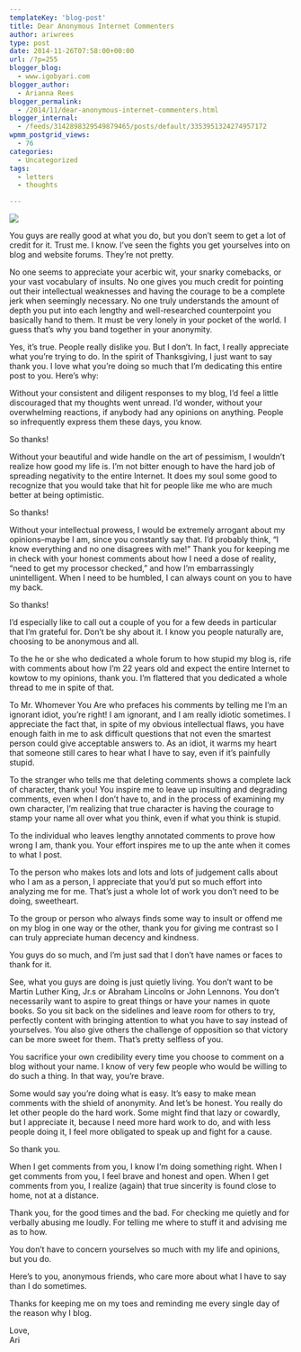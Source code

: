 ```yaml
---
templateKey: 'blog-post'
title: Dear Anonymous Internet Commenters
author: ariwrees
type: post
date: 2014-11-26T07:58:00+00:00
url: /?p=255
blogger_blog:
  - www.igobyari.com
blogger_author:
  - Arianna Rees
blogger_permalink:
  - /2014/11/dear-anonymous-internet-commenters.html
blogger_internal:
  - /feeds/3142898329549879465/posts/default/3353951324274957172
wpmm_postgrid_views:
  - 76
categories:
  - Uncategorized
tags:
  - letters
  - thoughts

---
```

[![](http://www.igobyari.com/wp-content/uploads/2014/11/anonymous2Bpost.jpg)](http://www.igobyari.com/wp-content/uploads/2014/11/anonymous2Bpost.jpg)

You guys are really good at what you do, but you don’t seem to get a lot of credit for it. Trust me. I know. I’ve seen the fights you get yourselves into on blog and website forums. They’re not pretty.   

No one seems to appreciate your acerbic wit, your snarky comebacks, or your vast vocabulary of insults. No one gives you much credit for pointing out their intellectual weaknesses and having the courage to be a complete jerk when seemingly necessary. No one truly understands the amount of depth you put into each lengthy and well-researched counterpoint you basically hand to them. It must be very lonely in your pocket of the world. I guess that’s why you band together in your anonymity. 

Yes, it’s true. People really dislike you. But I don’t. In fact, I really appreciate what you’re trying to do. In the spirit of Thanksgiving, I just want to say thank you. I love what you’re doing so much that I’m dedicating this entire post to you. Here’s why:  

  
Without your consistent and diligent responses to my blog, I’d feel a little discouraged that my thoughts went unread. I’d wonder, without your overwhelming reactions, if anybody had any opinions on anything. People so infrequently express them these days, you know.

So thanks!

Without your beautiful and wide handle on the art of pessimism, I wouldn’t realize how good my life is. I’m not bitter enough to have the hard job of spreading negativity to the entire Internet. It does my soul some good to recognize that you would take that hit for people like me who are much better at being optimistic.

So thanks! 

Without your intellectual prowess, I would be extremely arrogant about my opinions–maybe I am, since you constantly say that. I’d probably think, “I know everything and no one disagrees with me!” Thank you for keeping me in check with your honest comments about how I need a dose of reality, “need to get my processor checked,” and how I’m embarrassingly unintelligent. When I need to be humbled, I can always count on you to have my back.

So thanks!

I’d especially like to call out a couple of you for a few deeds in particular that I’m grateful for. Don’t be shy about it. I know you people naturally are, choosing to be anonymous and all. 

To the he or she who dedicated a whole forum to how stupid my blog is, rife with comments about how I’m 22 years old and expect the entire Internet to kowtow to my opinions, thank you. I’m flattered that you dedicated a whole thread to me in spite of that.

To Mr. Whomever You Are who prefaces his comments by telling me I’m an ignorant idiot, you’re right! I am ignorant, and I am really idiotic sometimes. I appreciate the fact that, in spite of my obvious intellectual flaws, you have enough faith in me to ask difficult questions that not even the smartest person could give acceptable answers to. As an idiot, it warms my heart that someone still cares to hear what I have to say, even if it’s painfully stupid.

To the stranger who tells me that deleting comments shows a complete lack of character, thank you! You inspire me to leave up insulting and degrading comments, even when I don’t have to, and in the process of examining my own character, I’m realizing that true character is having the courage to stamp your name all over what you think, even if what you think is stupid. 

To the individual who leaves lengthy annotated comments to prove how wrong I am, thank you. Your effort inspires me to up the ante when it comes to what I post. 

To the person who makes lots and lots and lots of judgement calls about who I am as a person, I appreciate that you’d put so much effort into analyzing me for me. That’s just a whole lot of work you don’t need to be doing, sweetheart. 

To the group or person who always finds some way to insult or offend me on my blog in one way or the other, thank you for giving me contrast so I can truly appreciate human decency and kindness. 

You guys do so much, and I’m just sad that I don’t have names or faces to thank for it.  

See, what you guys are doing is just quietly living. You don’t want to be Martin Luther King, Jr.s or Abraham Lincolns or John Lennons. You don’t necessarily want to aspire to great things or have your names in quote books. So you sit back on the sidelines and leave room for others to try, perfectly content with bringing attention to what you have to say instead of yourselves. You also give others the challenge of opposition so that victory can be more sweet for them. That’s pretty selfless of you.

You sacrifice your own credibility every time you choose to comment on a blog without your name. I know of very few people who would be willing to do such a thing. In that way, you’re brave.

Some would say you’re doing what is easy. It’s easy to make mean comments with the shield of anonymity. And let’s be honest. You really do let other people do the hard work. Some might find that lazy or cowardly, but I appreciate it, because I need more hard work to do, and with less people doing it, I feel more obligated to speak up and fight for a cause. 

So thank you. 

When I get comments from you, I know I’m doing something right. When I get comments from you, I feel brave and honest and open. When I get comments from you, I realize (again) that true sincerity is found close to home, not at a distance.  

Thank you, for the good times and the bad. For checking me quietly and for verbally abusing me loudly. For telling me where to stuff it and advising me as to how.

You don’t have to concern yourselves so much with my life and opinions, but you do.

Here’s to you, anonymous friends, who care more about what I have to say than I do sometimes.

Thanks for keeping me on my toes and reminding me every single day of the reason why I blog.

Love,  
Ari